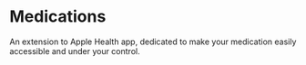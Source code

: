 # Medications
An extension to Apple Health app, dedicated to make your medication easily accessible and under your control.
